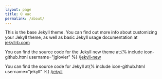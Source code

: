 ```yaml
---
layout: page
title: О нас
permalink: /about/
---
```


This is the base Jekyll theme. You can find out more info about customizing your Jekyll theme, as well as basic Jekyll usage documentation at [jekyllrb.com](http://jekyllrb.com/)

You can find the source code for the Jekyll new theme at:{% include icon-github.html username="jglovier" %} /[jekyll-new](https://github.com/jglovier/jekyll-new)

You can find the source code for Jekyll at{% include icon-github.html username="jekyll" %} /[jekyll](https://github.com/jekyll/jekyll)